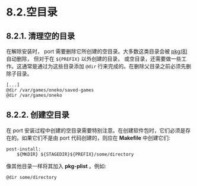 # 8.2.空目录

## 8.2.1. 清理空的目录

在解除安装时， port 需要删除它所创建的空目录。大多数这类目录会被 [pkg(8)](https://www.freebsd.org/cgi/man.cgi?query=pkg&sektion=8&format=html) 自动删除， 但对于在 `${PREFIX}` 以外创建的目录， 或空目录，还需要做一些工作。这通常是通过为这些目录添加 `@dir` 行来完成的。在删除父目录之前必须先删除子目录。

```shell-session
[...]
@dir /var/games/oneko/saved-games
@dir /var/games/oneko
```

## 8.2.2. 创建空目录

在 port 安装过程中创建的空目录需要特别注意。在创建软件包时，它们必须是存在的。如果它们不是由 port 代码创建的，则应在 **Makefile** 中创建它们:

```shell-session
post-install:
	${MKDIR} ${STAGEDIR}${PREFIX}/some/directory
```

像其他目录一样将其加入 **pkg-plist** 。例如:

```shell-session
@dir some/directory
```

